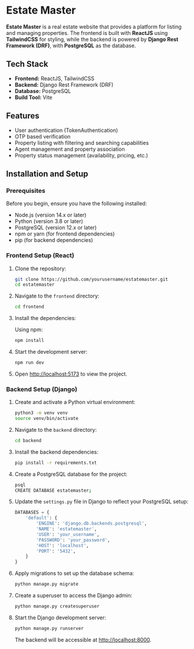 # Estate Master

**Estate Master** is a real estate website that provides a platform for listing and managing properties. The frontend is built with **ReactJS** using **TailwindCSS** for styling, while the backend is powered by **Django Rest Framework (DRF)**, with **PostgreSQL** as the database.

## Tech Stack

- **Frontend:** ReactJS, TailwindCSS
- **Backend:** Django Rest Framework (DRF)
- **Database:** PostgreSQL
- **Build Tool:** Vite

## Features

- User authentication (TokenAuthentication)
- OTP based verification
- Property listing with filtering and searching capabilities
- Agent management and property association
- Property status management (availability, pricing, etc.)

## Installation and Setup

### Prerequisites

Before you begin, ensure you have the following installed:

- Node.js (version 14.x or later)
- Python (version 3.8 or later)
- PostgreSQL (version 12.x or later)
- npm or yarn (for frontend dependencies)
- pip (for backend dependencies)

### Frontend Setup (React)

1. Clone the repository:

   ```bash
   git clone https://github.com/yourusername/estatemaster.git
   cd estatemaster
   ```

2. Navigate to the `frontend` directory:

   ```bash
   cd frontend
   ```

3. Install the dependencies:

   Using npm:

   ```bash
   npm install
   ```

4. Start the development server:

   ```bash
   npm run dev
   ```


5. Open [http://localhost:5173](http://localhost:5173) to view the project.

### Backend Setup (Django)

1. Create and activate a Python virtual environment:

   ```bash
   python3 -m venv venv
   source venv/bin/activate
   ```

2. Navigate to the `backend` directory:

   ```bash
   cd backend
   ```

3. Install the backend dependencies:

   ```bash
   pip install -r requirements.txt
   ```

4. Create a PostgreSQL database for the project:

   ```bash
   psql
   CREATE DATABASE estatemaster;
   ```

5. Update the `settings.py` file in Django to reflect your PostgreSQL setup:

   ```python
   DATABASES = {
       'default': {
           'ENGINE': 'django.db.backends.postgresql',
           'NAME': 'estatemaster',
           'USER': 'your_username',
           'PASSWORD': 'your_password',
           'HOST': 'localhost',
           'PORT': '5432',
       }
   }
   ```

6. Apply migrations to set up the database schema:

   ```bash
   python manage.py migrate
   ```

7. Create a superuser to access the Django admin:

   ```bash
   python manage.py createsuperuser
   ```

8. Start the Django development server:

   ```bash
   python manage.py runserver
   ```

   The backend will be accessible at [http://localhost:8000](http://localhost:8000).
